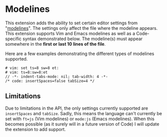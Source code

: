 # Modelines
This extension adds the ability to set certain editor settings from "[modelines](http://vim.wikia.com/wiki/Modeline_magic)".
The settings only affect the file where the modeline appears. This extension supports Vim and Emacs modelines
as well as a Code-specific syntax demonstrated below.
The modeline(s) must appear somewhere in the **first or last 10 lines of the file**.

Here are a few examples demonstrating the different types of modelines supported.
```
# vim: set ts=8 sw=8 et:
# vim: ts=8:sw=8:et
// -*- indent-tabs-mode: nil; tab-width: 4 -*-
/* code: insertSpaces=false tabSize=4 */
```

## Limitations
Due to limitations in the API, the only settings currently supported are `insertSpaces` and `tabSize`.
Sadly, this means the language can't currently be set with `ft=js` (Vim modelines) or `mode:js` (Emacs modelines).
When this becomes possible (as it surely will in a future version of Code) I will update the extension to add support.
